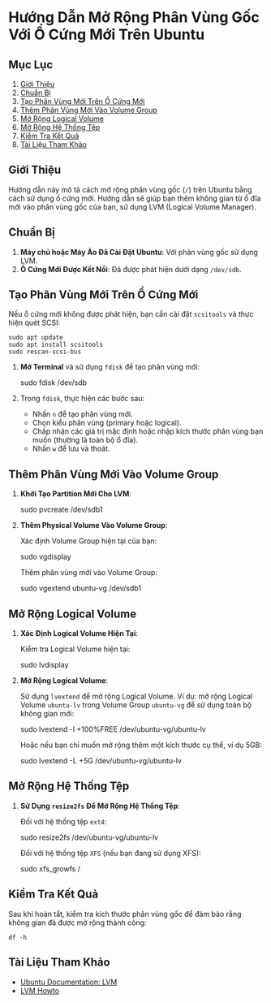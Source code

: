 # Hướng Dẫn Mở Rộng Phân Vùng Gốc Với Ổ Cứng Mới Trên Ubuntu

## Mục Lục
1. [Giới Thiệu](#giới-thiệu)
2. [Chuẩn Bị](#chuẩn-bị)
3. [Tạo Phân Vùng Mới Trên Ổ Cứng Mới](#tạo-phân-vùng-mới-trên-ổ-cứng-mới)
4. [Thêm Phân Vùng Mới Vào Volume Group](#thêm-phân-vùng-mới-vào-volume-group)
5. [Mở Rộng Logical Volume](#mở-rộng-logical-volume)
6. [Mở Rộng Hệ Thống Tệp](#mở-rộng-hệ-thống-tệp)
7. [Kiểm Tra Kết Quả](#kiểm-tra-kết-quả)
8. [Tài Liệu Tham Khảo](#tài-liệu-tham-khảo)

## Giới Thiệu

Hướng dẫn này mô tả cách mở rộng phân vùng gốc (`/`) trên Ubuntu bằng cách sử dụng ổ cứng mới. Hướng dẫn sẽ giúp bạn thêm không gian từ ổ đĩa mới vào phân vùng gốc của bạn, sử dụng LVM (Logical Volume Manager).

## Chuẩn Bị

1. **Máy chủ hoặc Máy Ảo Đã Cài Đặt Ubuntu**: Với phân vùng gốc sử dụng LVM.
2. **Ổ Cứng Mới Được Kết Nối**: Đã được phát hiện dưới dạng `/dev/sdb`.

## Tạo Phân Vùng Mới Trên Ổ Cứng Mới

Nếu ổ cứng mới không được phát hiện, bạn cần cài đặt `scsitools` và thực hiện quét SCSI:

    sudo apt update
    sudo apt install scsitools
    sudo rescan-scsi-bus

1. **Mở Terminal** và sử dụng `fdisk` để tạo phân vùng mới:

    sudo fdisk /dev/sdb

2. Trong `fdisk`, thực hiện các bước sau:
   - Nhấn `n` để tạo phân vùng mới.
   - Chọn kiểu phân vùng (primary hoặc logical).
   - Chấp nhận các giá trị mặc định hoặc nhập kích thước phân vùng bạn muốn (thường là toàn bộ ổ đĩa).
   - Nhấn `w` để lưu và thoát.

## Thêm Phân Vùng Mới Vào Volume Group

1. **Khởi Tạo Partition Mới Cho LVM**:

    sudo pvcreate /dev/sdb1

2. **Thêm Physical Volume Vào Volume Group**:

   Xác định Volume Group hiện tại của bạn:

    sudo vgdisplay

   Thêm phân vùng mới vào Volume Group:

    sudo vgextend ubuntu-vg /dev/sdb1

## Mở Rộng Logical Volume

1. **Xác Định Logical Volume Hiện Tại**:

   Kiểm tra Logical Volume hiện tại:

    sudo lvdisplay

2. **Mở Rộng Logical Volume**:

   Sử dụng `lvextend` để mở rộng Logical Volume. Ví dụ: mở rộng Logical Volume `ubuntu-lv` trong Volume Group `ubuntu-vg` để sử dụng toàn bộ không gian mới:

    sudo lvextend -l +100%FREE /dev/ubuntu-vg/ubuntu-lv

   Hoặc nếu bạn chỉ muốn mở rộng thêm một kích thước cụ thể, ví dụ 5GB:

    sudo lvextend -L +5G /dev/ubuntu-vg/ubuntu-lv

## Mở Rộng Hệ Thống Tệp

1. **Sử Dụng `resize2fs` Để Mở Rộng Hệ Thống Tệp**:

   Đối với hệ thống tệp `ext4`:

    sudo resize2fs /dev/ubuntu-vg/ubuntu-lv

   Đối với hệ thống tệp `XFS` (nếu bạn đang sử dụng XFS):

    sudo xfs_growfs /

## Kiểm Tra Kết Quả

Sau khi hoàn tất, kiểm tra kích thước phân vùng gốc để đảm bảo rằng không gian đã được mở rộng thành công:

    df -h

## Tài Liệu Tham Khảo

- [Ubuntu Documentation: LVM](https://ubuntu.com/server/docs/lvm)
- [LVM Howto](https://www.tldp.org/HOWTO/LVM-HOWTO/)

